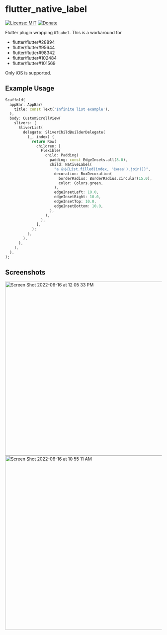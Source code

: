 # flutter_native_label

[![License: MIT](https://img.shields.io/badge/License-MIT-yellow.svg)](https://opensource.org/licenses/MIT)
[![Donate](https://img.shields.io/badge/Donate-PayPal-green.svg)](https://www.paypal.com/donate/?cmd=_s-xclick&hosted_button_id=T95X77SLUMNBY)

Flutter plugin wrapping `UILabel`. This is a workaround for
- flutter/flutter#28894
- flutter/flutter#95644
- flutter/flutter#98342
- flutter/flutter#102484
- flutter/flutter#101569

Only iOS is supported.

## Example Usage
```dart
Scaffold(
  appBar: AppBar(
    title: const Text('Infinite list example'),
  ),
  body: CustomScrollView(
    slivers: [
      SliverList(
        delegate: SliverChildBuilderDelegate(
          (_, index) {
            return Row(
              children: [
                Flexible(
                  child: Padding(
                    padding: const EdgeInsets.all(8.0),
                    child: NativeLabel(
                      "a 👍${List.filled(index, '👍aaa').join()}",
                      decoration: BoxDecoration(
                        borderRadius: BorderRadius.circular(15.0),
                        color: Colors.green,
                      ),
                      edgeInsetLeft: 10.0,
                      edgeInsetRight: 10.0,
                      edgeInsetTop: 10.0,
                      edgeInsetBottom: 10.0,
                    ),
                  ),
                ),
              ],
            );
          },
        ),
      ),
    ],
  ),
);
```

## Screenshots

<img width="561" alt="Screen Shot 2022-06-16 at 12 05 33 PM" src="https://user-images.githubusercontent.com/394889/174146328-f201d30c-c855-4784-9dd1-2c6fd2ff8086.png">
<img width="561" alt="Screen Shot 2022-06-16 at 10 55 11 AM" src="https://user-images.githubusercontent.com/394889/174135392-c40a57f1-3d3a-4334-a9a5-7ddd4cc7ac0b.png">
